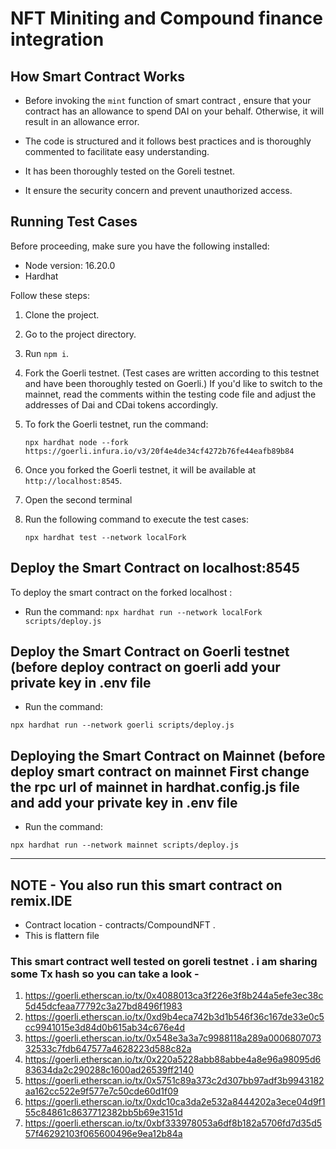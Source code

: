 # NFT Miniting and Compound finance integration

## How Smart Contract Works

* Before invoking the `mint` function of smart contract , ensure that your contract has an allowance to spend DAI on your behalf. Otherwise, it will result in an allowance error.

* The code is structured and it follows best practices and is thoroughly commented to facilitate easy understanding.
* It has been thoroughly tested on the Goreli testnet.
* It ensure the security concern and prevent unauthorized access.
  
## Running Test Cases

Before proceeding, make sure you have the following installed:

- Node version: 16.20.0
- Hardhat

Follow these steps:

1. Clone the project.
2. Go to the project directory.
3. Run `npm i`.
4. Fork the Goerli testnet. (Test cases are written according to this testnet and have been thoroughly tested on Goerli.) If you'd like to switch to the mainnet, read the comments within the testing code file and adjust the addresses of Dai and CDai tokens accordingly.
5. To fork the Goerli testnet, run the command:

    ``` npx hardhat node --fork https://goerli.infura.io/v3/20f4e4de34cf4272b76fe44eafb89b84 ```

6. Once you forked the Goerli testnet, it will be available at `http://localhost:8545`.
7. Open the second terminal 
8. Run the following command to execute the test cases:

    ``` npx hardhat test --network localFork ```

## Deploy the Smart Contract on localhost:8545

To deploy the smart contract on the forked localhost :

* Run the command:
    ``` npx hardhat run --network localFork scripts/deploy.js ```

## Deploy the Smart Contract on Goerli testnet (before deploy contract on goerli add your private key in .env file

* Run the command:

``` npx hardhat run --network goerli scripts/deploy.js ```

## Deploying the Smart Contract on Mainnet (before deploy smart contract on mainnet First change the rpc url of mainnet in hardhat.config.js file and add your private key in .env file

* Run the command:

``` npx hardhat run --network mainnet scripts/deploy.js ```

---

## NOTE - You also run this smart contract on remix.IDE  

* Contract location - contracts/CompoundNFT .
* This is flattern file

### This smart contract well tested on goreli testnet . i am sharing some Tx hash so you can take a look - 

1. https://goerli.etherscan.io/tx/0x4088013ca3f226e3f8b244a5efe3ec38c5d45dcfeaa77792c3a27bd8496f1983
2. https://goerli.etherscan.io/tx/0xd9b4eca742b3d1b546f36c167de33e0c5cc9941015e3d84d0b615ab34c676e4d
3. https://goerli.etherscan.io/tx/0x548e3a3a7c9988118a289a000680707332533c7fdb647577a4628223d588c82a
4. https://goerli.etherscan.io/tx/0x220a5228abb88abbe4a8e96a98095d683634da2c290288c1600ad26539ff2140
5. https://goerli.etherscan.io/tx/0x5751c89a373c2d307bb97adf3b9943182aa162cc522e9f577e7c50cde60d1f09
6. https://goerli.etherscan.io/tx/0xdc10ca3da2e532a8444202a3ece04d9f155c84861c8637712382bb5b69e3151d
7. https://goerli.etherscan.io/tx/0xbf333978053a6df8b182a5706fd7d35d557f46292103f065600496e9ea12b84a
